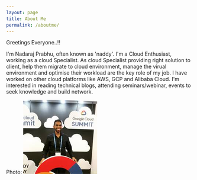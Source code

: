 ```yaml
---
layout: page
title: About Me
permalink: /aboutme/
---
```


Greetings Everyone..!! 

I'm Nadaraj Prabhu, often known as 'naddy'. I'm a Cloud Enthusiast, working as a cloud Specialist. As cloud Specialist providing right solution to client, help them migrate to cloud environment, manage the virual environment and optimise their workload are the key role of my job. I have worked on other cloud platforms like AWS, GCP and Alibaba Cloud. I'm interested in reading technical blogs, attending seminars/webinar, events to seek knowledge and build network.

                                   
Photo: 
![alt text][logo]

[logo]: https://github.com/nadaraj15/home/blob/master/NadarajPhoto.png "Logo Title Text 2"

